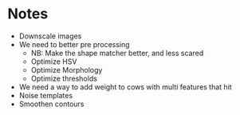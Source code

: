 # Notes

- Downscale images
- We need to better pre processing
  - NB: Make the shape matcher better, and less scared
  - Optimize HSV
  - Optimize Morphology
  - Optimize thresholds
- We need a way to add weight to cows with multi features that hit
- Noise templates
- Smoothen contours
